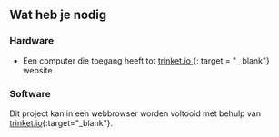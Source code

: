 ## Wat heb je nodig

### Hardware

+ Een computer die toegang heeft tot [ trinket.io ](https://trinket.io) {: target = "_ blank"} website

### Software

Dit project kan in een webbrowser worden voltooid met behulp van [trinket.io](https://trinket.io){:target="_blank"}.